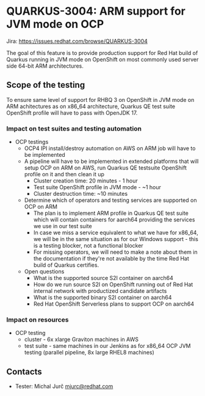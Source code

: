 # QUARKUS-3004: ARM support for JVM mode on OCP

Jira: https://issues.redhat.com/browse/QUARKUS-3004

The goal of this feature is to provide production support for Red Hat build of Quarkus running in JVM mode on OpenShift
on most commonly used server side 64-bit ARM architectures.

## Scope of the testing
To ensure same level of support for RHBQ 3 on OpenShift in JVM mode on ARM achitectures as on x86_64 architecture, 
Quarkus QE test suite OpenShift profile will have to pass with OpenJDK 17.

### Impact on test suites and testing automation
* OCP testings
  * OCP4 IPI install/destroy automation on AWS on ARM job will have to be implemented
  * A pipeline will have to be implemented in extended platforms that will setup OCP on ARM on AWS, run Quarkus QE 
    testsuite OpenShift profile on it and then clean it up
    * Cluster creation time: 20 minutes - 1 hour
    * Test suite OpenShift profile in JVM mode - ~1 hour
    * Cluster destruction time: ~10 minutes
  * Determine which of operators and testing services are supported on OCP on ARM
    * The plan is to implement ARM profile in Quarkus QE test suite which will contain containers for aarch64 providing
      the services we use in our test suite
    * In case we miss a service equivalent to what we have for x86_64, we will be in the same situation as for our 
      Windows support - this is a testing blocker, not a functional blocker
    * For missing operators, we will need to make a note about them in the documentation if they're not available by
      the time Red Hat build of Quarkus certifies.
  * Open questions
    * What is the supported source S2I container on aarch64
    * How do we run source S2I on OpenShift running out of Red Hat internal network with productized candidate artifacts 
    * What is the supported binary S2I container on aarch64
    * Red Hat OpenShift Serverless plans to support OCP on aarch64

### Impact on resources
* OCP testing
  * cluster - 6x xlarge Graviton machines in AWS
  * test suite - same machines in our Jenkins as for x86_64 OCP JVM testing (parallel pipeline, 8x large RHEL8 machines)

## Contacts
* Tester: Michal Jurč <mjurc@redhat.com>
